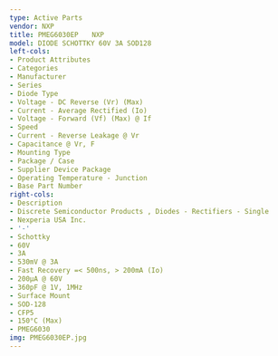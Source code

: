 ```yaml
---
type: Active Parts
vendor: NXP
title: PMEG6030EP　　NXP
model: DIODE SCHOTTKY 60V 3A SOD128
left-cols:
- Product Attributes
- Categories
- Manufacturer
- Series
- Diode Type
- Voltage - DC Reverse (Vr) (Max)
- Current - Average Rectified (Io)
- Voltage - Forward (Vf) (Max) @ If
- Speed
- Current - Reverse Leakage @ Vr
- Capacitance @ Vr, F
- Mounting Type
- Package / Case
- Supplier Device Package
- Operating Temperature - Junction
- Base Part Number
right-cols:
- Description
- Discrete Semiconductor Products , Diodes - Rectifiers - Single
- Nexperia USA Inc.
- '-'
- Schottky
- 60V
- 3A
- 530mV @ 3A
- Fast Recovery =< 500ns, > 200mA (Io)
- 200µA @ 60V
- 360pF @ 1V, 1MHz
- Surface Mount
- SOD-128
- CFP5
- 150°C (Max)
- PMEG6030
img: PMEG6030EP.jpg
---
```

